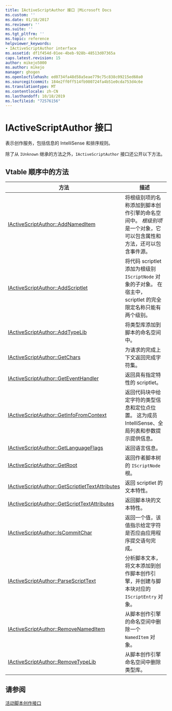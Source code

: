 ```yaml
---
title: IActiveScriptAuthor 接口 |Microsoft Docs
ms.custom: ''
ms.date: 01/18/2017
ms.reviewer: ''
ms.suite: ''
ms.tgt_pltfrm: ''
ms.topic: reference
helpviewer_keywords:
- IActiveScriptAuthor interface
ms.assetid: df1f454d-01ee-4beb-928b-48513d07365a
caps.latest.revision: 15
author: mikejo5000
ms.author: mikejo
manager: ghogen
ms.openlocfilehash: ed0734fa48d58a5eae779c75c838c09215ed60a0
ms.sourcegitcommit: 184e2ff0ff514fb980724fa4b51e0cda753d4c6e
ms.translationtype: MT
ms.contentlocale: zh-CN
ms.lasthandoff: 10/18/2019
ms.locfileid: "72576156"
---
```

# <a name="iactivescriptauthor-interface"></a>IActiveScriptAuthor 接口
表示创作服务，包括信息的 IntelliSense 和排序规则。  
  
 除了从 `IUnknown` 继承的方法之外，`IActiveScriptAuthor` 接口还公开以下方法。  
  
## <a name="methods-in-vtable-order"></a>Vtable 顺序中的方法  
  
|方法|描述|  
|------------|-----------------|  
|[IActiveScriptAuthor::AddNamedItem](../../winscript/reference/iactivescriptauthor-addnameditem.md)|将根级别项的名称添加到脚本创作引擎的命名空间中。 *根级别项*是一个对象，它可以包含属性和方法，还可以包含事件源。|  
|[IActiveScriptAuthor::AddScriptlet](../../winscript/reference/iactivescriptauthor-addscriptlet.md)|将代码 scriptlet 添加为根级别 `IScriptNode` 对象的子对象。 在宿主中，scriptlet 的完全限定名称只能有两个级别。|  
|[IActiveScriptAuthor::AddTypeLib](../../winscript/reference/iactivescriptauthor-addtypelib.md)|将类型库添加到脚本的命名空间中。|  
|[IActiveScriptAuthor::GetChars](../../winscript/reference/iactivescriptauthor-getchars.md)|为请求的完成上下文返回完成字符集。|  
|[IActiveScriptAuthor::GetEventHandler](../../winscript/reference/iactivescriptauthor-geteventhandler.md)|返回具有指定特性的 scriptlet。|  
|[IActiveScriptAuthor::GetInfoFromContext](../../winscript/reference/iactivescriptauthor-getinfofromcontext.md)|返回代码块中给定字符的类型信息和定位点位置。 这为成员 IntelliSense、全局列表和参数提示提供信息。|  
|[IActiveScriptAuthor::GetLanguageFlags](../../winscript/reference/iactivescriptauthor-getlanguageflags.md)|返回语言信息。|  
|[IActiveScriptAuthor::GetRoot](../../winscript/reference/iactivescriptauthor-getroot.md)|返回作者脚本树的 `IScriptNode` 根。|  
|[IActiveScriptAuthor::GetScriptletTextAttributes](../../winscript/reference/iactivescriptauthor-getscriptlettextattributes.md)|返回 scriptlet 的文本特性。|  
|[IActiveScriptAuthor::GetScriptTextAttributes](../../winscript/reference/iactivescriptauthor-getscripttextattributes.md)|返回脚本块的文本特性。|  
|[IActiveScriptAuthor::IsCommitChar](../../winscript/reference/iactivescriptauthor-iscommitchar.md)|返回一个值，该值指示给定字符是否应由应用程序提交语句完成。|  
|[IActiveScriptAuthor::ParseScriptText](../../winscript/reference/iactivescriptauthor-parsescripttext.md)|分析脚本文本，将文本添加到创作脚本创作引擎，并创建与脚本块对应的 `IScriptEntry` 对象。|  
|[IActiveScriptAuthor::RemoveNamedItem](../../winscript/reference/iactivescriptauthor-removenameditem.md)|从脚本创作引擎的命名空间中删除一个 `NamedItem` 对象。|  
|[IActiveScriptAuthor::RemoveTypeLib](../../winscript/reference/iactivescriptauthor-removetypelib.md)|从脚本创作引擎命名空间中删除类型库。|  
  
## <a name="see-also"></a>请参阅  
 [活动脚本创作接口](../../winscript/reference/active-script-authoring-interfaces.md)